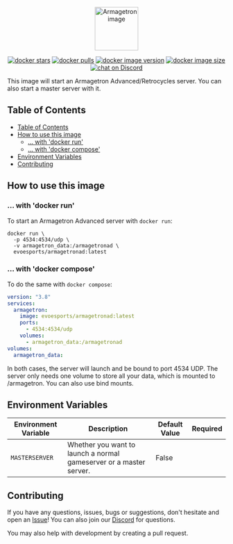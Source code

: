 <p align="center">
  <img src="https://github-production-user-asset-6210df.s3.amazonaws.com/4627720/239994145-589884d2-3f0f-4ae0-8926-c015cbd3bcb3.png?raw=true" alt="Armagetron image" height="100"/>
</p>
<p align="center">
    <a href="https://hub.docker.com/r/evoesports/armagetronad">
        <img src="https://img.shields.io/docker/stars/evoesports/armagetronad?&style=flat-square"
            alt="docker stars"></a>
    <a href="https://hub.docker.com/r/evoesports/armagetronad">
        <img src="https://img.shields.io/docker/pulls/evoesports/armagetronad?style=flat-square"
            alt="docker pulls"></a>
    <a href="https://hub.docker.com/r/evoesports/armagetronad">
        <img src="https://img.shields.io/docker/v/evoesports/armagetronad?style=flat-square"
            alt="docker image version"></a>
    <a href="https://hub.docker.com/r/evoesports/armagetronad">
        <img src="https://img.shields.io/docker/image-size/evoesports/armagetronad?style=flat-square"
            alt="docker image size"></a>
    <a href="https://discord.gg/evotm">
        <img src="https://img.shields.io/discord/384138149686935562?color=%235865F2&label=discord&logo=discord&logoColor=%23ffffff&style=flat-square"
            alt="chat on Discord"></a>
</p>
This image will start an Armagetron Advanced/Retrocycles server. You can also start a master server with it.

## Table of Contents
- [Table of Contents](#table-of-contents)
- [How to use this image](#how-to-use-this-image)
  - [... with 'docker run'](#-with-docker-run)
  - [... with 'docker compose'](#-with-docker-compose)
- [Environment Variables](#environment-variables)
- [Contributing](#contributing)


## How to use this image
### ... with 'docker run'
To start an Armagetron Advanced server with `docker run`:
```shell
docker run \
  -p 4534:4534/udp \
  -v armagetron_data:/armagetronad \
  evoesports/armagetronad:latest
```

### ... with 'docker compose'
To do the same with `docker compose`:
```yaml
version: "3.8"
services:
  armagetron:
    image: evoesports/armagetronad:latest
    ports:
      - 4534:4534/udp
    volumes:
      - armagetron_data:/armagetronad
volumes:
  armagetron_data:
```
In both cases, the server will launch and be bound to port 4534 UDP.
The server only needs one volume to store all your data, which is mounted to /armagetron. You can also use bind mounts.

## Environment Variables
| **Environment Variable**         | **Description**                                                                                                               | **Default Value**    | **Required** |
|----------------------------------|-------------------------------------------------------------------------------------------------------------------------------|--------------------------|:------------:|
| `MASTERSERVER`                   | Whether you want to launch a normal gameserver or a master server.                                                                          | False                     |              |

## Contributing
If you have any questions, issues, bugs or suggestions, don't hesitate and open an [Issue](https://github.com/evoesports/docker-armagetronad/issues/new)! You can also join our [Discord](https://discord.gg/evoesports) for questions.

You may also help with development by creating a pull request.
